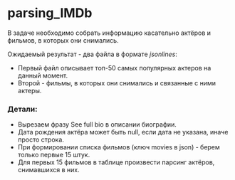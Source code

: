 # parsing_IMDb

В задаче необходимо собрать информацию касательно актёров и фильмов, в которых они снимались. 

Ожидаемый результат - два файла в формате *jsonlines*:  
* Первый файл описывает топ-50 самых популярных актеров на данный момент.  
* Второй - фильмы, в которых они снимались и связанные с ними актеры. 

### Детали: 
* Вырезаем фразу See full bio в описании биографии. 
* Дата рождения актёра может быть null, если дата не указана, иначе просто строка. 
* При формировании списка фильмов (ключ movies в json) - берем только первые 15 штук.
* Для первых 15 фильмов в таблице произвести парсинг актёров, снимавшихся в них.
